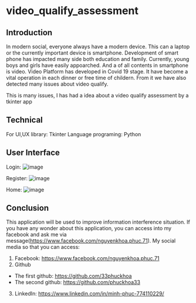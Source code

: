 ﻿# video_qualify_assessment
## Introduction
In modern social, everyone always have a modern device. This can a laptop or the currently important device is smartphone. Development of smart phone has impacted many side both education and family. Currently, young boys and girls have easily appoarched. And a of all contents in smartphone is video. Video Platform has developed in Covid 19 stage. It have become a vital operation in each dinner or free time of childern. From it we have also detected many issues about video qualify. 

This is many issues, I has had a idea about a video qualify assessment by a tkinter app

## Technical 
For UI,UX library: Tkinter
Language programing: Python

## User Interface 
Login: 
![image](https://user-images.githubusercontent.com/91007037/216740632-99f13714-a5ff-4933-a922-b5637234d2ac.png)

Register: 
![image](https://user-images.githubusercontent.com/91007037/216740646-85b6a393-c53e-4ecd-933d-759fc86cec26.png)

Home: 
![image](https://user-images.githubusercontent.com/91007037/216740672-ed56ca77-bd0e-49ee-b200-481a8e20af5f.png)

## Conclusion 
This application will be used to improve information interference situation. If you have any wonder about this application, you can access into my facebook and ask me via message(https://www.facebook.com/nguyenkhoa.phuc.71).
My social media so that you can access: 
1. Facebook: https://www.facebook.com/nguyenkhoa.phuc.71
2. Github
* The first github: https://github.com/33phuckhoa
* The second github: https://github.com/phuckhoa33
3. LinkedIn: https://www.linkedin.com/in/minh-phuc-774110229/
